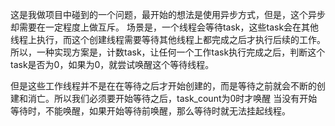 这是我做项目中碰到的一个问题，最开始的想法是使用异步方式，但是，这个异步却需要在一定程度上做互斥。
场景是，一个线程会等待task，这些task会在其他线程上执行，而这个创建线程需要等待其他线程上都完成之后才执行后续的工作。
所以，一种实现方案是，计数task，让任何一个工作task执行完成之后，判断这个task是否为0，如果为0，就尝试唤醒这个等待线程。

但是这些工作线程并不是在在等待之后才开始创建的，而是等待之前就会不断的创建和消亡。所以我们必须要开始等待之后，task_count为0时才唤醒
当没有开始等待时，不能唤醒，如果开始等待前唤醒，那么等待时就无法挂起线程。
